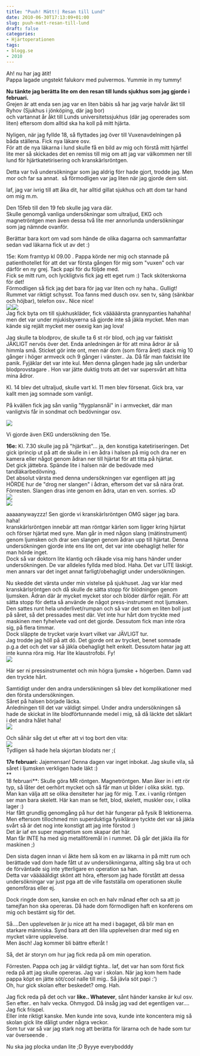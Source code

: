 ```yaml
---
title: "Puuh! Mätt!| Resan till Lund"
date: 2010-06-30T17:13:09+01:00
slug: puuh-matt-resan-till-lund
draft: false
categories:
- Hjärtoperationen
tags:
- blogg.se
- 2010
---
```

Ah! nu har jag ätit!  
Pappa lagade ungstekt falukorv med pulvermos. Yummie in my tummy!  
  
  
**Nu tänkte jag berätta lite om den resan till lunds sjukhus som jag gjorde i februari.**  
Grejen är att enda sen jag var en liten bäbis så har jag varje halvår åkt till Ryhov (Sjukhus i jönköping, där jag bor)  
och vartannat år åkt till Lunds universitetssjukhus (där jag opererades som liten) eftersom dom alltid ska ha koll på mitt hjärta.  
  
Nyligen, när jag fyllde 18, så flyttades jag över till Vuxenavdelningen på båda ställena. Fick nya läkare osv.  
För att de nya läkarna i lund skulle få en bild av mig och förstå mitt hjärtfel lite mer så skickades det en remiss till mig om att jag var välkommen ner till lund för hjärtkatetirisering och kranskärlsröntgen.  
  
Detta var två undersökningar som jag aldrig förr hade gjort, trodde jag. Men mor och far sa annat.  så förmodligen var jag liten när jag gjorde dem sist.  
  
Iaf, jag var ivrig till att åka dit, har alltid gillat sjukhus och att dom tar hand om mig m.m.  
  
Den 15feb till den 19 feb skulle jag vara där.  
Skulle genomgå vanliga undersökningar som ultraljud, EKG och magnetröntgen men även dessa två lite mer annorlunda undersökningar som jag nämnde ovanför.  
  
Berättar bara kort om vad som hände de olika dagarna och sammanfattar sedan vad läkarna fick ut av det :)  
  
15e: Kom framtyp kl 09.00 . Pappa körde ner mig och stannade på patienthotellet för att det var första gången för mig som "vuxen" och var därför en ny grej. Tack papi för du följde med.  
Fick se mitt rum, och lyckligtvis fick jag ett eget rum :) Tack sköterskorna för det!  
Förmodligen så fick jag det bara för jag var liten och ny haha.. Gulligt!  
Rummet var riktigt schysst. Toa fanns med dusch osv. sen tv, säng (sänkbar och höjbar), telefon osv.. Nice nice!  
![](/assets/images/blogg.se/dsc03501_96148801.jpg)![](https://cdn3.cdnme.se/cdn/9-1/701517/images/2010/dsc03500_96148729.jpg)  
Jag fick byta om till sjukhuskläder, fick vääääärsta grannypanties hahahha! men det var under mjukisbyxerna så gjorde inte så jäkla mycket. Men man kände sig rejält mycket mer osexig kan jag lova!  
  
Jag skulle ta blodprov, de skulle ta 6 st rör blod, och jag var faktiskt JÄKLIGT nervös över det. Enda anledningen är för att mina ådror är så himmla små. Sticket gör inte ont, men när dom (som förra året) stack mig 10 gånger i höger armveck och 9 gånger i vänster.. Ja. Då får man faktiskt lite panik. Fyjäklar det var inte kul. Men denna gången hade jag sån underbar blodprovstagare . Hon var jätte duktig trots att det var supersvårt att hitta mina ådror.  
  
Kl. 14 blev det ultraljud, skulle vart kl. 11 men blev försenat. Gick bra, var kallt men jag somnade som vanligt.  
  
På kvällen fick jag sån vanlig "flygplansnål" in i armvecket, där man vanligtvis får in sondmat och bedövningar osv.  
  
![](/assets/images/blogg.se/dsc03497_96148620.jpg)  
  
Vi gjorde även EKG undersökning den 15e.  
  
**16e:** Kl. 7.30 skulle jag på "hjärtkat"... ja, den konstiga katetiriseringen. Det gick iprincip ut på att de skulle in i en ådra i halsen på mig och dra ner en kamera eller något genom ådran ner till hjärtat för att titta på hjärtat.  
Det gick jättebra. Spände lite i halsen när de bedövade med tandläkarbedövning.  
Det absolut värsta med denna undersökningen var egentligen att jag HÖRDE hur de "drog ner slangen" i ådran, eftersom det var så nära örat.  
Förresten. Slangen dras inte genom en ådra, utan en ven. sorries. xD  
![](/assets/images/blogg.se/dsc03519_96153040.jpg)  
![](https://cdn2.cdnme.se/cdn/9-1/701517/images/2010/dsc03521_96153093.jpg)  
  
aaaaanywayzzz! Sen gjorde vi kranskärlsröntgen OMG säger jag bara.  
haha!  
kranskärlsröntgen innebär att man röntgar kärlen som ligger kring hjärtat och förser hjärtat med syre. Man går in med någon slang (mätinstrument) genom ljumsken och drar sen slangen genom ådran upp till hjärtat. Denna undersökningen gjorde inte ens lite ont, det var inte obehagligt heller för man hörde inget.  
Dock så var doktorn lite klantig och råkade visa mig hans händer under undersökningen. De var alldeles fyllda med blod. Haha. Det var LITE läskigt. men annars var det inget annat farligt/obehagligt under undersökningen.  
  
Nu skedde det värsta under min vistelse på sjukhuset. Jag var klar med kranskärlsröntgen och då skulle de sätta stopp för blödningen genom ljumsken. Ådran där är mycket mycket stor och blöder därför rejält. För att sätta stopp för detta så använde de något press-instrument mot ljumsken. Den sattes runt hela underlivet/rumpan och så var det som en liten boll just på såret, så det pressades mest där. Vet inte hur hårt dom tryckte med maskinen men fyhelvete vad ont det gjorde. Dessutom fick man inte röra sig, på flera timmar.  
Dock släppte de trycket varje kvart vilket var JÄVLIGT tur.  
Jag trodde jag höll på att dö. Det gjorde ont av trycket, benet somnade p.g.a det och det var så jäkla obehagligt helt enkelt. Dessutom hatar jag att inte kunna röra mig. Har lite klaustrofobi. Fy!  
![](/assets/images/blogg.se/dsc03524_96153145.jpg)  
  
Här ser ni pressinstrumentet och min högra ljumske + högerben. Damn vad den tryckte hårt.  
  
Samtidigt under den andra undersökningen så blev det komplikationer med den första undersökningen.  
Såret på halsen började läcka.  
Anledningen till det var väldigt simpel. Under andra undersökningen så hade de skickat in lite blodförtunnande medel i mig, så då läckte det såklart i det andra hålet haha!  
![](/assets/images/blogg.se/dsc03525_96153385.jpg)  
  
Och såhär såg det ut efter att vi tog bort den vita:  
![](/assets/images/blogg.se/dsc03533_96153472.jpg)  
Tydligen så hade hela skjortan blodats ner ;(  
  
  
**17e februari:** Jajemensan! Denna dagen var inget inbokat. Jag skulle vila, så såret i ljumsken verkligen hade läkt :)  
**  
18 februari**: Skulle göra MR röntgen. Magnetröntgen. Man åker in i ett rör typ, så låter det oerhört mycket och så får man ut bilder i olika skikt. typ.  
Man kan välja att se olika densiteter har jag för mig. T.ex. i vanlig röntgen ser man bara skelett. Här kan man se fett, blod, skelett, muskler osv, i olika lager :)  
Har fått grundlig genomgång på hur det här fungerar på fysik B lektionerna.  
Men eftersom tillochmed min superduktiga fysiklärare tyckte det var så jäkla svårt så är det nog inte konstigt att jag inte förstod :)  
Det är iaf en super magnetism som skapar det här.  
Man får INTE ha med sig metallföremål in i rummet. Då går det jäkla illa för maskinen ;)  
  
  
Den sista dagen innan vi åkte hem så kom en av läkarna in på mitt rum och berättade vad dom hade fått ut av undersökningarna, allting såg bra ut och de förväntade sig inte ytterligare en operation sa han.  
Detta var väääääldigt skönt att höra, eftersom jag hade förstått att dessa undersökningar var just pga att de ville fastställa om operationen skulle genomföras eller ej.  
  
Dock ringde dom sen, kanske en och en halv månad efter och sa att jo tamejfan hon ska opereras. Då hade dom förmodligen haft en konferens om mig och bestämt sig för det.  
  
Så....Den upplevelsen är ju nice att ha med i bagaget, då blir man en starkare människa. Synd bara att den lilla upplevelsen drar med sig en mycket värre upplevelse.  
Men äsch! Jag kommer bli bättre efteråt !  
  
Så, det är storyn om hur jag fick reda på om min operation.  
  
  
Förresten. Pappa och jag är väldigt tighta.. Iaf, det var han som först fick reda på att jag skulle opereras. Jag var i skolan. När jag kom hem hade pappa köpt en jätte söt/cool nalle till mig.. Så jävla söt papi :')  
Oh, hur gick skolan efter beskedet? omg. Hah.  
  
Jag fick reda på det och var **like.. Whatever**, sånt händer kanske är kul osv.  
Sen efter.. en halv vecka. Ohmygod. Då insåg jag vad det egentligen var.... Jag fick frispel.  
Eller inte riktigt kanske. Men kunde inte sova, kunde inte koncentera mig så skolan gick lite dåligt under några veckor.  
Som tur var så var jag stark nog att berätta för lärarna och de hade som tur var överseende .  
  
  
Nu ska jag plocka undan lite ;D Byyye everybodddy